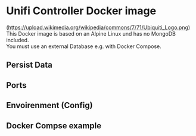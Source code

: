# Unifi Controller Docker image 
(https://upload.wikimedia.org/wikipedia/commons/7/71/Ubiquiti_Logo.png)
This Docker image is based on an Alpine Linux und has no MongoDB included.  
You must use an external Database e.g. with Docker Compose.

## Persist Data
## Ports
## Envoirenment (Config)
## Docker Compse example